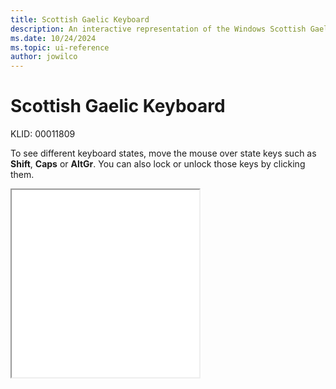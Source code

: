 ```yaml
---
title: Scottish Gaelic Keyboard
description: An interactive representation of the Windows Scottish Gaelic keyboard. To see different keyboard states, click or move the mouse over the state keys.
ms.date: 10/24/2024
ms.topic: ui-reference
author: jowilco
---
```


# Scottish Gaelic Keyboard

KLID: 00011809

To see different keyboard states, move the mouse over state keys such as **Shift**, **Caps** or **AltGr**. You can also lock or unlock those keys by clicking them.

<iframe src="kbdgae.html" height="300"></iframe>
